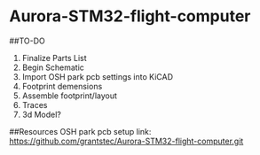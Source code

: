 # Aurora-STM32-flight-computer

##TO-DO
1. Finalize Parts List
2. Begin Schematic
3. Import OSH park pcb settings into KiCAD
4. Footprint demensions
5. Assemble footprint/layout
6. Traces
7. 3d Model?

##Resources
OSH park pcb setup link: https://github.com/grantstec/Aurora-STM32-flight-computer.git
